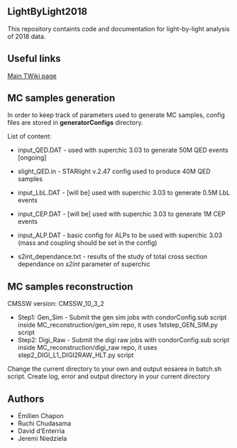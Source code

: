 ## LightByLight2018

This repository containts code and documentation for light-by-light analysis of 2018 data.


## Useful links

[Main TWiki page](https://twiki.cern.ch/twiki/bin/view/CMS/LightbyLight2018)


## MC samples generation

In order to keep track of parameters used to generate MC samples, config files are stored in **generatorConfigs** directory.

List of content:
* input_QED.DAT - used with superchic 3.03 to generate 50M QED events [ongoing]
* slight_QED.in - STARlight v.2.47 config used to produce 40M QED samples
* input_LbL.DAT - [will be] used with superchic 3.03 to generate 0.5M LbL events
* input_CEP.DAT - [will be] used with superchic 3.03 to generate 1M CEP events
* input_ALP.DAT - basic config for ALPs to be used with superchic 3.03 (mass and coupling should be set in the config)

* s2int_dependance.txt - results of the study of total cross section dependance on *s2int* parameter of superchic


## MC samples reconstruction
CMSSW version: CMSSW_10_3_2

* Step1: Gen_Sim - Submit the gen sim jobs with condorConfig.sub script inside MC_reconstruction/gen_sim repo, it uses 1ststep_GEN_SIM.py script
* Step2: Digi_Raw - Submit the digi raw jobs with condorConfig.sub script inside MC_reconstruction/digi_raw repo, it uses step2_DIGI_L1_DIGI2RAW_HLT.py script

Change the current directory to your own and output eosarea in batch.sh script.
Create log, error and output directory in your current directory
## Authors

* Émilien Chapon
* Ruchi Chudasama 
* David d’Enterria
* Jeremi Niedziela
